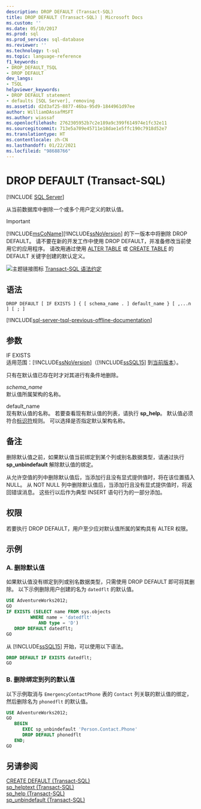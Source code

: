 ```yaml
---
description: DROP DEFAULT (Transact-SQL)
title: DROP DEFAULT (Transact-SQL) | Microsoft Docs
ms.custom: ''
ms.date: 05/10/2017
ms.prod: sql
ms.prod_service: sql-database
ms.reviewer: ''
ms.technology: t-sql
ms.topic: language-reference
f1_keywords:
- DROP_DEFAULT_TSQL
- DROP DEFAULT
dev_langs:
- TSQL
helpviewer_keywords:
- DROP DEFAULT statement
- defaults [SQL Server], removing
ms.assetid: d2d3af25-8877-46ba-95d9-1844961d97ee
author: WilliamDAssafMSFT
ms.author: wiassaf
ms.openlocfilehash: 2762305952b7c2e189a9c399f614974e1fc32e11
ms.sourcegitcommit: 713e5a709e45711e18dae1e5ffc190c7918d52e7
ms.translationtype: HT
ms.contentlocale: zh-CN
ms.lasthandoff: 01/22/2021
ms.locfileid: "98688766"
---
```

# <a name="drop-default-transact-sql"></a>DROP DEFAULT (Transact-SQL)
[!INCLUDE [SQL Server](../../includes/applies-to-version/sqlserver.md)]

  从当前数据库中删除一个或多个用户定义的默认值。  
  
> [!IMPORTANT]
>  [!INCLUDE[msCoName](../../includes/msconame-md.md)][!INCLUDE[ssNoVersion](../../includes/ssnoversion-md.md)] 的下一版本中将删除 DROP DEFAULT。 请不要在新的开发工作中使用 DROP DEFAULT，并准备修改当前使用它的应用程序。 请改用通过使用 [ALTER TABLE](../../t-sql/statements/alter-table-transact-sql.md) 或 [CREATE TABLE](../../t-sql/statements/create-table-transact-sql.md) 的 DEFAULT 关键字创建的默认定义。  
  
 ![主题链接图标](../../database-engine/configure-windows/media/topic-link.gif "“主题链接”图标") [Transact-SQL 语法约定](../../t-sql/language-elements/transact-sql-syntax-conventions-transact-sql.md)  
  
## <a name="syntax"></a>语法  
  
```syntaxsql
DROP DEFAULT [ IF EXISTS ] { [ schema_name . ] default_name } [ ,...n ] [ ; ]  
```  
  
[!INCLUDE[sql-server-tsql-previous-offline-documentation](../../includes/sql-server-tsql-previous-offline-documentation.md)]

## <a name="arguments"></a>参数
 IF EXISTS  
 适用范围：[!INCLUDE[ssNoVersion](../../includes/ssnoversion-md.md)]（[!INCLUDE[ssSQL15](../../includes/sssql16-md.md)] 到[当前版本](../../sql-server/what-s-new-in-sql-server-2016.md)）。  
  
 只有在默认值已存在时才对其进行有条件地删除。  
  
 *schema_name*  
 默认值所属架构的名称。  
  
 default_name  
 现有默认值的名称。 若要查看现有默认值的列表，请执行 **sp_help**。 默认值必须符合[标识符](../../relational-databases/databases/database-identifiers.md)规则。 可以选择是否指定默认架构名称。  
  
## <a name="remarks"></a>备注  
 删除默认值之前，如果默认值当前绑定到某个列或别名数据类型，请通过执行 **sp_unbindefault** 解除默认值的绑定。  
  
 从允许空值的列中删除默认值后，当添加行且没有显式提供值时，将在该位置插入 NULL。 从 NOT NULL 列中删除默认值后，当添加行且没有显式提供值时，将返回错误消息。 这些行以后作为典型 INSERT 语句行为的一部分添加。  
  
## <a name="permissions"></a>权限  
 若要执行 DROP DEFAULT，用户至少应对默认值所属的架构具有 ALTER 权限。  
  
## <a name="examples"></a>示例  
  
### <a name="a-dropping-a-default"></a>A. 删除默认值  
 如果默认值没有绑定到列或别名数据类型，只需使用 DROP DEFAULT 即可将其删除。 以下示例删除用户创建的名为 `datedflt` 的默认值。  
  
```sql  
USE AdventureWorks2012;  
GO  
IF EXISTS (SELECT name FROM sys.objects  
         WHERE name = 'datedflt'   
            AND type = 'D')  
   DROP DEFAULT datedflt;  
GO  
```  
  
 从 [!INCLUDE[ssSQL15](../../includes/sssql16-md.md)] 开始，可以使用以下语法。  
  
```sql  
DROP DEFAULT IF EXISTS datedflt;  
GO  
```  
  
### <a name="b-dropping-a-default-that-has-been-bound-to-a-column"></a>B. 删除绑定到列的默认值  
 以下示例取消与 `EmergencyContactPhone` 表的 `Contact` 列关联的默认值的绑定，然后删除名为 `phonedflt` 的默认值。  
  
```sql  
USE AdventureWorks2012;  
GO  
   BEGIN   
      EXEC sp_unbindefault 'Person.Contact.Phone'  
      DROP DEFAULT phonedflt  
   END;  
GO  
```  
  
## <a name="see-also"></a>另请参阅  
 [CREATE DEFAULT (Transact-SQL)](../../t-sql/statements/create-default-transact-sql.md)   
 [sp_helptext (Transact-SQL)](../../relational-databases/system-stored-procedures/sp-helptext-transact-sql.md)   
 [sp_help (Transact-SQL)](../../relational-databases/system-stored-procedures/sp-help-transact-sql.md)   
 [sp_unbindefault (Transact-SQL)](../../relational-databases/system-stored-procedures/sp-unbindefault-transact-sql.md)  
